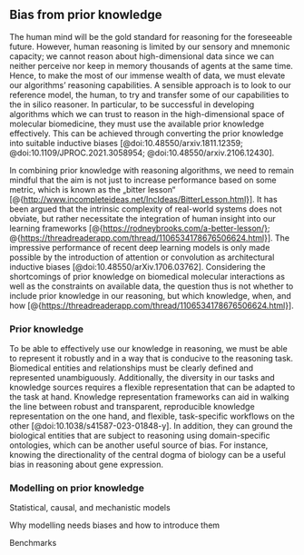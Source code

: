 ## Bias from prior knowledge

The human mind will be the gold standard for reasoning for the foreseeable future.
However, human reasoning is limited by our sensory and mnemonic capacity; we cannot reason about high-dimensional data since we can neither perceive nor keep in memory thousands of agents at the same time.
Hence, to make the most of our immense wealth of data, we must elevate our algorithms’ reasoning capabilities.
A sensible approach is to look to our reference model, the human, to try and transfer some of our capabilities to the in silico reasoner.
In particular, to be successful in developing algorithms which we can trust to reason in the high-dimensional space of molecular biomedicine, they must use the available prior knowledge effectively.
This can be achieved through converting the prior knowledge into suitable inductive biases [@doi:10.48550/arxiv.1811.12359; @doi:10.1109/JPROC.2021.3058954; @doi:10.48550/arxiv.2106.12430].

In combining prior knowledge with reasoning algorithms, we need to remain mindful that the aim is not just to increase performance based on some metric, which is known as the „bitter lesson“ [@{http://www.incompleteideas.net/IncIdeas/BitterLesson.html}].
It has been argued that the intrinsic complexity of real-world systems does not obviate, but rather necessitate the integration of human insight into our learning frameworks [@{https://rodneybrooks.com/a-better-lesson/}; @{https://threadreaderapp.com/thread/1106534178676506624.html}].
The impressive performance of recent deep learning models is only made possible by the introduction of attention or convolution as architectural inductive biases [@doi:10.48550/arXiv.1706.03762].
Considering the shortcomings of prior knowledge on biomedical molecular interactions as well as the constraints on available data, the question thus is not whether to include prior knowledge in our reasoning, but which knowledge, when, and how [@{https://threadreaderapp.com/thread/1106534178676506624.html}].

### Prior knowledge

To be able to effectively use our knowledge in reasoning, we must be able to represent it robustly and in a way that is conducive to the reasoning task.
Biomedical entities and relationships must be clearly defined and represented unambiguously.
Additionally, the diversity in our tasks and knowledge sources requires a flexible representation that can be adapted to the task at hand.
Knowledge representation frameworks can aid in walking the line between robust and transparent, reproducible knowledge representation on the one hand, and flexible, task-specific workflows on the other [@doi:10.1038/s41587-023-01848-y].
In addition, they can ground the biological entities that are subject to reasoning using domain-specific ontologies, which can be another useful source of bias.
For instance, knowing the directionality of the central dogma of biology can be a useful bias in reasoning about gene expression.

### Modelling on prior knowledge

Statistical, causal, and mechanistic models

Why modelling needs biases and how to introduce them

Benchmarks
